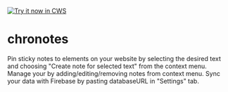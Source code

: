 <a target="_blank" href="https://chrome.google.com/webstore/detail/chronotes/dlokjpkfkcpodigokkjjpomofimjhpnb">![Try it now in CWS](https://raw.github.com/GoogleChrome/chrome-app-samples/master/tryitnowbutton.png "Click here to install Chronotes from the Chrome Web Store")</a>

# chronotes

Pin sticky notes to elements on your website by selecting the desired text and choosing "Create note for selected text" from the context menu. Manage your by adding/editing/removing notes from context menu. Sync your data with Firebase by pasting databaseURL in "Settings" tab.
